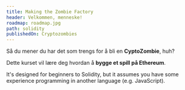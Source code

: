 ```yaml
---
title: Making the Zombie Factory
header: Velkommen, menneske!
roadmap: roadmap.jpg
path: solidity
publishedOn: Cryptozombies
---
```


Så du mener du har det som trengs for å bli en **CyptoZombie**, huh?

Dette kurset vil lære deg hvordan å **bygge et spill på Ethereum**.

It's designed for beginners to Solidity, but it assumes you have some experience programming in another language (e.g. JavaScript).